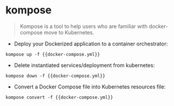 # kompose

> Kompose is a tool to help users who are familiar with docker-compose move to Kubernetes.

- Deploy your Dockerized application to a container orchestrator:

`kompose up -f {{docker-compose.yml}}`

- Delete instantiated services/deployment from kubernetes:

`kompose down -f {{docker-compose.yml}}`

- Convert a Docker Compose file into Kubernetes resources file:

`kompose convert -f {{docker-compose.yml}}`
